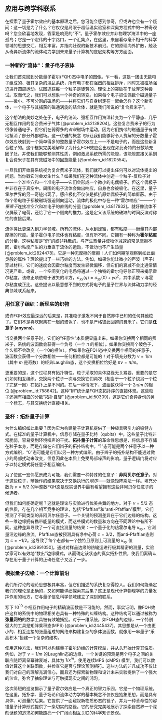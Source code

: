 ## 应用与跨学科联系

在探索了量子霍尔效应的基本原理之后，您可能会感到惊奇，但或许也会有一个疑问：这一切是为了什么？它仅仅是局限于超低温实验室和深奥方程式中的一种奇观吗？您会欣喜地发现，答案是响亮的“不”。量子霍尔效应并非物理学海洋中的一座孤岛；它是一个宏伟的十字路口，一个汇集点，在这里，来自看似毫不相干的科学领域的思想交汇、相互丰富，并指向壮观的新技术前沿。它的原理向外扩散，触及从奇异新流体的流体动力学到未来量子计算机的底层架构等方方面面。

### 一种新的“流体”：量子电子液体

让我们首先回到分数量子霍尔(FQH)态中电子的图像。乍一看，这是一团由无数电子组成的、极其复杂的混乱系统，所有电子都在强烈的相互排斥，同时又被磁场强迫进行圆周运动。试图追踪每一个粒子是徒劳的。理论上的突破在于放弃这种尝试。取而代之，我们可以想象一个神奇的转变。如果每个电子抓住偶数个磁通量子——微小、不可分割的磁场包——并将它们与自身绑定在一起会怎样？这个新实体，一个电子与其捕获的磁通涡旋的结合体，就是我们所说的“复合费米子”。

这个想法的美妙之处在于，电子的湍流、强相互作用海洋转变为一个平静态、几乎无相互作用的复合费米子气体 [@problem_id:2138204]。这些复合费米子的行为很像普通电子，但它们在弱得多的*有效*磁场中运动，因为它们携带的磁通量子有效地抵消了部分外部磁场。这一优雅的概念飞跃让我们能够将令人费解的分数量子霍尔效应映射到一个简单得多的整数量子霍尔效应上——不是电子的，而是这些新复合粒子的。这个框架完美地解释了为什么FQH效应会出现在如此奇特的分数填充因子处，并使我们能够预测其性质，例如激发系统所需的能隙，该能隙直接关系到复合费米子在其有效磁场中的回旋能量 [@problem_id:1820554]。

一旦我们开始将系统视为复合费米子流体，我们就可以提出任何可以对流体提出的问题。当你戳它时会发生什么？如果我们在这种流体中创造一个粒子-反粒子对——一个准空穴和一个准电子——它们会形成一个微小的电偶极子。但这个偶极子并非存在于真空中。周围的电子流体会做出响应，自身也会被极化。在这里，量子霍尔世界的另一奇迹出现了。感应极化不仅仅是抵抗原始偶极子的简单屏蔽。由于每个带电粒子都被磁场强迫侧向运动，流体的极化中存在一种“霍尔响应”——一个*垂直于*连接准空穴和准电子的直线的分量 [@problem_id:817932]。就好像流体不仅屏蔽了电荷，还给了它一个侧向的推力，这是定义该系统的破缺的时间反演对称性的直接后果。

流体类比更深入到力学领域。所有的流体，从水到蜂蜜，都有粘度——衡量其内部摩擦的尺度。量子霍尔电子流体也有粘度，但有所不同。它拥有一种称为**霍尔粘度**的分量，这种粘度是“奇”的或非耗散的。与产生热量并使物体减速的常见摩擦不同，霍尔粘度产生的力垂直于流体的运动，不做功也不产生热量 [@problem_id:2824478]。它是一种无摩擦的摩擦！人们如何期望观察到如此幽灵般的属性？理论提出了一些巧妙的方法。例如，如果你能让微小的声波（声子）穿过材料，它们的速度会因霍尔粘度而发生轻微偏移，但它们的衰减不会比通常情况更严重。或者，一个空间变化的电场将通过一个独特的霍尔电导修正项来揭示霍尔粘度，该修正项依赖于波矢的平方，$\sigma_{xy}(q) \approx \sigma_{xy}(0) + \gamma q^2$，其中系数 $\gamma$ 与霍尔粘度成正比。这些提议以最意想不到的方式将电子的量子世界与流体动力学的经典领域联系起来。

### 用任意子编织：新现实的织物

或许FQH效应最深远的后果是，其准粒子激发不同于自然界中已知的任何其他粒子。它们不是喜欢聚集在一起的玻色子，也不是严格彼此回避的费米子。它们是**任意子 (anyons)**。

当交换两个任意子时，它们的“任意性”本质便显露出来。如果你交换两个相同的费米子，系统的波函数会获得一个负号（一个 $\pi$ 的相位）。如果你交换两个玻色子，什么都不会改变（一个0的相位）。但如果你在FQH态中交换两个相同的任意子，波函数会获得一个分数相位——任何相位都是可能的！对于填充分数为 $\nu = 1/m$（其中 $m$ 是奇数）的经典Laughlin态，这个交换相位恰好是 $\pi\nu = \pi/m$。

更重要的是，这个过程具有拓扑特性。粒子采取的具体路径无关紧要，重要的是它们如何相互编织。交换两个粒子一次与交换它们两次（相当于一个粒子绕另一个粒子完整一圈）在拓扑上是不同的。在后一种情况下，波函数获得一个 $2\pi/m$ 的相位 [@problem_id:758642]。这种“辫”统计是FQH态拓扑序的直接体现。这些粒子还拥有相应的分数“拓扑自旋” [@problem_id:50309]，这是它们奇异身份的另一个标志，与其交换统计直接相关。

### 圣杯：拓扑量子计算

为什么编织如此重要？因为它为构建量子计算机提供了一种极具吸引力的稳健方式。在标准的量子计算机中，信息存储在量子比特（qubits）中，这些量子比特非常脆弱，容易受到环境噪声的干扰。**拓扑量子计算**的革命性思想是，将信息不存储在粒子本身，而是存储在它们辫子的拓扑结构中。“1”态可能是两个任意子以一种方式编织，“0”态可能是它们以另一种方式编织。由于辫子的拓扑结构不能通过微小的局部扰动来改变，信息因此在本质上免受局部噪声的影响。量子逻辑门将对应于以特定模式将任意子相互编织。

为了使这一宏伟愿景成为可能，我们需要一种特殊的任意子：**非阿贝尔任意子**。对于这些粒子，辫操作的结果取决于交换执行的*顺序*——就像矩阵乘法一样。填充分数为 $\nu=5/2$ 的半整数FQH态是现实世界中最有希望拥有这些非阿贝尔任意子的候选者。

但我们如何能确定呢？这就是理论与实验进行优美共舞的地方。对于 $\nu=5/2$ 态的性质，存在几个相互竞争的理论，包括“Pfaffian”和“anti-Pfaffian”模型，它们预测了不同类型的非阿贝尔任意子。一个关键的预测差异在于它们边缘的结构。这些一维边缘拥有携带能量的模式，而这些模式的数量和方向在不同理论中有所不同。这种差异导致了一个可直接测量的结果：一个量子化的热霍尔电导 $\kappa_{xy}$，它测量沿边缘的热流。Pfaffian态被预测具有净中心荷 $c=3/2$，而anti-Pfaffian态则为 $c=-1/2$。这导致了每个态都有一个独特且原则上可测量的 $\kappa_{xy}$ 值 [@problem_id:2991050]。通过对样品边缘的热输运进行极其精密的测量，实验学家可以有效地“数出”边缘模式，从而确定该状态的真实拓扑性质，使我们离确认存在用于量子计算的正确任意子又近了一步。

### 模拟量子边缘：一个计算前沿

我们所讨论的理论思想极其丰富，但它们描述的系统复杂得惊人。我们如何能确定我们的理论是正确的，又如何能详细探索其后果？这正是现代计算物理学的力量发挥作用的地方，它与量子信息科学领域建立了深刻的联系。

写下 $10^{10}$ 个相互作用电子的精确波函数是不可能的。然而，事实证明，像FQH效应这样的系统中的物理相关态具有一种特殊的纠缠结构。这种结构可以通过被称为**张量网络**的数学工具被有效地捕捉。对于一维系统，如FQH态的边缘，一个特别强大的工具是矩阵乘积态(MPS) [@problem_id:2445437]。其思想是从一个由更小的、相互连接的张量组成的网络来构建复杂的多体波函数，就像用一串量子“乐高积木”搭建一个复杂的结构。

使用这种方法，我们可以构建量子霍尔边缘的计算模型，并从头开始计算其性质。例如，对于 $\nu=1/m$ 的Laughlin态的边缘，一个关键的预测是两个电子之间的关联应随距离呈幂律衰减，具体为 $1/x^m$。使用连续MPS (cMPS) 模型，我们可以数值计算这个关联函数，并检查它是否与理论预测相符。这些方法的非凡成功不仅让我们对自己的理解充满信心，而且还为探索新物理和设计未来实验提供了一个强大的沙盒，弥合了抽象理论与可触摸现实之间的鸿沟。

这次简短的巡览揭示了量子霍尔效应是一个真正的智力乐园。它是一个物理系统，在这里，拓扑学、量子场论和流体动力学的基本概念不仅仅是抽象思想，而是具有具体、可测量的后果。它提供了一面窥视新物质形态的镜子，并为一种革命性的容错量子计算形式提供了一条切实的路径。它的研究完美地展示了探索自然界一个深刻谜题的追求如何能照亮一个广阔而相互关联的科学知识景观。